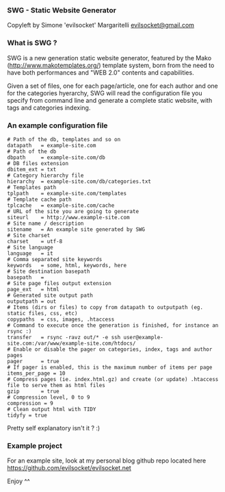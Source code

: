 ###  SWG - Static Website Generator
Copyleft by Simone 'evilsocket' Margaritelli <evilsocket@gmail.com>

### What is SWG ?

SWG is a new generation static website generator, featured by the Mako (http://www.makotemplates.org/) template system, born from the need to
have both performances and "WEB 2.0" contents and capabilities.

Given a set of files, one for each page/article, one for each author and one for the categories hyerarchy, SWG will read the configuration file
you specify from command line and generate a complete static website, with tags and categories indexing.

### An example configuration file

    # Path of the db, templates and so on
    datapath   = example-site.com
    # Path of the db
    dbpath     = example-site.com/db
    # DB files extension
    dbitem_ext = txt
    # Category hierarchy file
    hierarchy  = example-site.com/db/categories.txt
    # Templates path
    tplpath    = example-site.com/templates
    # Template cache path
    tplcache   = example-site.com/cache
    # URL of the site you are going to generate
    siteurl    = http://www.example-site.com
    # Site name / description
    sitename   = An example site generated by SWG
    # Site charset
    charset    = utf-8
    # Site language
    language   = it
    # Comma separated site keywords
    keywords   = some, html, keywords, here
    # Site destination basepath
    basepath   = 
    # Site page files output extension
    page_ext   = html
    # Generated site output path
    outputpath = out
    # Items (dirs or files) to copy from datapath to outputpath (eg. static files, css, etc)
    copypaths  = css, images, .htaccess
    # Command to execute once the generation is finished, for instance an rsync :)
    transfer   = rsync -ravz out/* -e ssh user@example-site.com:/var/www/example-site.com/htdocs/
    # Enable or disable the pager on categories, index, tags and author pages
    pager      = true
    # If pager is enabled, this is the maximum number of items per page
    items_per_page = 10
    # Compress pages (ie. index.html.gz) and create (or update) .htaccess file to serve them as html files
    gzip       = true
    # Compression level, 0 to 9
    compression = 9
    # Clean output html with TIDY
    tidyfy = true

Pretty self explanatory isn't it ? :)

### Example project

For an example site, look at my personal blog github repo located here https://github.com/evilsocket/evilsocket.net

Enjoy ^^
